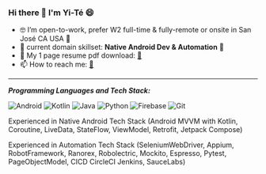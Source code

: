 ### Hi there 👋  I'm **Yi-Té** 😄

- 🤓 I’m open-to-work, prefer W2 full-time & fully-remote or onsite in San José CA USA 🙏
- 🌱 current domain skillset: **Native Android Dev & Automation** 🤖
- 🔭 My 1 page resume pdf download: <a href="https://drive.google.com/file/d/1-8gtG3Rm9XblIbg93LMGH92RdeLQli6w/view?usp=sharing">📨</a> 
- 📫 How to reach me: [📧](mailto:yitelu@gmail.com) 
<!-- - 🤓 I’m open-to-work, prefer W2 full-time & fully-remote in the USA (GC) 🙏 -->

<hr style="height:2px;border-width:0;color:gray;background-color:gray">

***Programming Languages and Tech Stack:***

![Android](https://img.shields.io/badge/-android-000000?&style=for-the-badge&logo=android)
![Kotlin](https://img.shields.io/badge/-kotlin-000000?&style=for-the-badge&logo=kotlin)
![Java](https://img.shields.io/badge/-Java-000000?&style=for-the-badge&logo=java&logoColor=white)
![Python](https://img.shields.io/badge/-Python-3776AB?&style=for-the-badge&logo=python&logoColor=yellow)
![Firebase](https://img.shields.io/badge/-Firebase-4c8bf5?&style=for-the-badge&&logo=firebase&logoColor=ffca28)
![Git](https://img.shields.io/badge/-Git-F05032?&style=for-the-badge&logo=git&logoColor=white)

Experienced in Native Android Tech Stack (Android MVVM with Kotlin, Coroutine, LiveData, StateFlow, ViewModel, Retrofit, Jetpack Compose)

Experienced in Automation Tech Stack (SeleniumWebDriver, Appium, RobotFramework, Ranorex, Robolectric, Mockito, Espresso, Pytest, PageObjectModel, CICD CircleCI Jenkins, SauceLabs)
